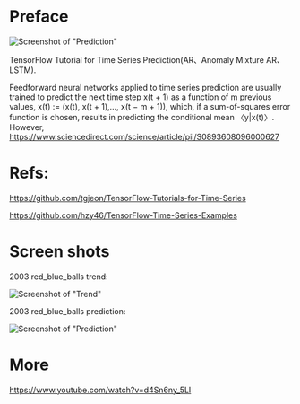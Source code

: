 # Preface

![Screenshot of "Prediction"](http://www.obitko.com/tutorials/neural-network-prediction/images/prediction.gif)

TensorFlow Tutorial for Time Series Prediction(AR、Anomaly Mixture AR、LSTM).


Feedforward neural networks applied to time series prediction are usually trained to predict the next time step x(t + 1) as a function of m previous values, x(t) := (x(t), x(t + 1),…, x(t − m + 1)), which, if a sum-of-squares error function is chosen, results in predicting the conditional mean 〈y|x(t)〉. However, https://www.sciencedirect.com/science/article/pii/S0893608096000627

# Refs:

https://github.com/tgjeon/TensorFlow-Tutorials-for-Time-Series

https://github.com/hzy46/TensorFlow-Time-Series-Examples

# Screen shots
2003 red_blue_balls trend:

![Screenshot of "Trend"](https://raw.githubusercontent.com/yangboz/LotteryPrediction/master/Tensorflow/predict_result_period_trend.png)

2003 red_blue_balls prediction:

![Screenshot of "Prediction"](https://raw.githubusercontent.com/yangboz/LotteryPrediction/master/Tensorflow/predict_result_redblueballs.png)

# More
https://www.youtube.com/watch?v=d4Sn6ny_5LI
